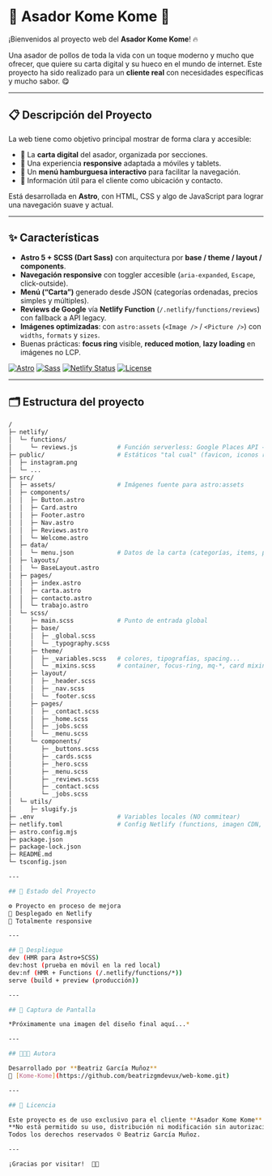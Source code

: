 # 🍗 Asador Kome Kome 🍔

¡Bienvenidos al proyecto web del **Asador Kome Kome**! 🔥  

Una asador de pollos de toda la vida con un toque moderno y mucho que ofrecer, que quiere su carta digital y su hueco en el mundo de internet. Este proyecto ha sido realizado para un **cliente real** con necesidades específicas y mucho sabor. 😋

---

## 📋 Descripción del Proyecto

La web tiene como objetivo principal mostrar de forma clara y accesible:

- 📝 La **carta digital** del asador, organizada por secciones.
- 📱 Una experiencia **responsive** adaptada a móviles y tablets.
- 🍔 Un **menú hamburguesa interactivo** para facilitar la navegación.
- 📍 Información útil para el cliente como ubicación y contacto.

Está desarrollada en **Astro**, con HTML, CSS y algo de JavaScript para lograr una navegación suave y actual.

---

## ✨ Características

- **Astro 5 + SCSS (Dart Sass)** con arquitectura por **base / theme / layout / components**.
- **Navegación responsive** con toggler accesible (`aria-expanded`, `Escape`, click-outside).
- **Menú (“Carta”)** generado desde JSON (categorías ordenadas, precios simples y múltiples).
- **Reviews de Google** vía **Netlify Function** (`/.netlify/functions/reviews`) con fallback a API legacy.
- **Imágenes optimizadas**: con `astro:assets` (`<Image />` / `<Picture />`) con `widths`, `formats` y `sizes`.
- Buenas prácticas: **focus ring** visible, **reduced motion**, **lazy loading** en imágenes no LCP.

[![Astro](https://img.shields.io/badge/astro-5.x-BC52EE?logo=astro)](https://astro.build/)
[![Sass](https://img.shields.io/badge/Sass-dart--sass-CC6699?logo=sass&logoColor=fff)](https://sass-lang.com/)
[![Netlify Status](https://api.netlify.com/api/v1/badges/<NETLIFY_BADGE_ID>/deploy-status)](https://app.netlify.com/sites/<NETLIFY_SITE_NAME>/deploys)
[![License](https://img.shields.io/badge/license-MIT-blue.svg)](#-licencia)

---

## 🗂️ Estructura del proyecto

```bash
/
├─ netlify/
│  └─ functions/
│     └─ reviews.js           # Función serverless: Google Places API → JSON de reseñas
├─ public/                    # Estáticos "tal cual" (favicon, iconos raster, etc.)
│  ├─ instagram.png
│  └─ ...
├─ src/
│  ├─ assets/                 # Imágenes fuente para astro:assets
│  ├─ components/
│  │  ├─ Button.astro
│  │  ├─ Card.astro
│  │  ├─ Footer.astro
│  │  ├─ Nav.astro
│  │  ├─ Reviews.astro
│  │  └─ Welcome.astro
│  ├─ data/
│  │  └─ menu.json            # Datos de la carta (categorías, items, precios)
│  ├─ layouts/
│  │  └─ BaseLayout.astro
│  ├─ pages/
│  │  ├─ index.astro
│  │  ├─ carta.astro
│  │  ├─ contacto.astro
│  │  └─ trabajo.astro
│  └─ scss/
│     ├─ main.scss            # Punto de entrada global
│     ├─ base/
│     │  ├─ _global.scss
│     │  └─ _typography.scss
│     ├─ theme/
│     │  ├─ _variables.scss   # colores, tipografías, spacing...
│     │  └─ _mixins.scss      # container, focus-ring, mq-*, card mixin...
│     ├─ layout/
│     │  ├─ _header.scss
│     │  ├─ _nav.scss
│     │  └─ _footer.scss
│     ├─ pages/
│     │  ├─ _contact.scss
│     │  ├─ _home.scss
│     │  ├─ _jobs.scss
│     │  └─ _menu.scss
│     └─ components/
│        ├─ _buttons.scss
│        ├─ _cards.scss
│        ├─ _hero.scss
│        ├─ _menu.scss
│        ├─ _reviews.scss
│        ├─ _contact.scss
│        └─ _jobs.scss
│  └─ utils/
│     ├─ slugify.js
├─ .env                       # Variables locales (NO commitear)
├─ netlify.toml               # Config Netlify (functions, imagen CDN, etc.)
├─ astro.config.mjs
├─ package.json
├─ package-lock.json
├─ README.md
└─ tsconfig.json

---

## 🧪 Estado del Proyecto

⚙️ Proyecto en proceso de mejora
🚀 Desplegado en Netlify 
📱 Totalmente responsive

---

## 🚀 Despliegue
dev (HMR para Astro+SCSS)
dev:host (prueba en móvil en la red local)
dev:nf (HMR + Functions (/.netlify/functions/*))
serve (build + preview (producción))

---

## 📸 Captura de Pantalla

*Próximamente una imagen del diseño final aquí...*

---

## 👩🏻‍💻 Autora

Desarrollado por **Beatriz García Muñoz**  
🔗 [Kome-Kome](https://github.com/beatrizgmdevux/web-kome.git)

---

## 📄 Licencia

Este proyecto es de uso exclusivo para el cliente **Asador Kome Kome**.  
**No está permitido su uso, distribución ni modificación sin autorización previa.**  
Todos los derechos reservados © Beatriz García Muñoz.

---

¡Gracias por visitar!  👋🏼
